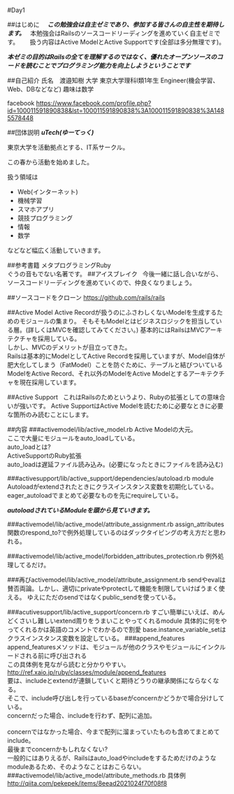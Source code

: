 #Day1

##はじめに　
***この勉強会は自主ゼミであり、参加する皆さんの自主性を期待します。***  
本勉強会はRailsのソースコードリーディングを進めていく自主ゼミです。　　
扱う内容はActive ModelとActive Supportです(全部は多分無理です)。　　

***本ゼミの目的はRailsの全てを理解するのではなく、優れたオープンソースのコードを読むことでプログラミング能力を向上しようということです***

##自己紹介
氏名　渡邉知樹
大学 東京大学理科I類1年生
Engineer(機会学習、Web、DBなどなど)
趣味は数学

facebook
<https://www.facebook.com/profile.php?id=100011591890838&lst=100011591890838%3A100011591890838%3A1485578448>

##団体説明
***uTech(ゆーてっく)***

東京大学を活動拠点とする、IT系サークル。

この春から活動を始めました。

扱う領域は
* Web(インターネット)
* 機械学習
* スマホアプリ
* 競技プログラミング
* 情報
* 数学　　

などなど幅広く活動していきます。

##参考書籍
メタプログラミングRuby</br>
ぐうの音もでない名著です。
##アイスブレイク  
今後一緒に話し合いながら、ソースコードリーディングを進めていくので、仲良くなりましょう。　　

##ソースコードをクローン
https://github.com/rails/rails

##Active Model
Active Recordが扱うのにふさわしくないModelを生成するためのモジュールの集まり。
そもそもModelとはビジネスロジックを担当している層。(詳しくはMVCを確認してみてください。)
基本的にはRailsはMVCアーキテクチャを採用している。</br>
しかし、MVCのデメリットが目立ってきた。</br>
Railsは基本的にModelとしてActive Recordを採用していますが、Model自体が肥大化してしまう（FatModel）ことを防ぐために、テーブルと結びついているModelをActive Record、それ以外のModelをActive Modelとするアーキテクチャを現在採用しています。</br>

##Active Support  
これはRailsのためというより、Rubyの拡張としての意味合いが強いです。
Active SupportはActive Modelを読むために必要なときに必要な箇所のみ読むことにします。

##内容
###activemodel/lib/active_model.rb
Active Modelの大元。</br>
ここで大量にモジュールをauto_loadしている。</br>
auto_loadとは?</br>
ActiveSupportのRuby拡張</br>
auto_loadは遅延ファイル読み込み。(必要になったときにファイルを読み込む)</br>

###activesupport/lib/active_support/dependencies/autoload.rb
module Autoloadがextendされたときにクラスインスタンス変数を初期化している。</br>
eager_autoloadでまとめて必要なものを先にrequireしている。</br>

***autoloadされているModuleを頭から見ていきます。***

###activemodel/lib/active_model/attribute_assignment.rb
assign_attributes関数のrespond_to?で例外処理しているのはダックタイピングの考え方だと思われる。</br>

###activemodel/lib/active_model/forbidden_attributes_protection.rb
例外処理してるだけ。

###再びactivemodel/lib/active_model/attribute_assignment.rb
sendやevalは賛否両論。しかし、適切にprivateやprotectして機能を制限していけばうまく使える。
ゆえにただのsendではなくpublic_sendを使っている。

###acutivesupport/lib/active_support/concern.rb
すごい簡単にいえば、めんどくさいし難しいextend周りをうまいことやってくれるmodule
具体的に何をやってくれるかは英語のコメントでわかるので割愛
base.instance_variable_setはクラスインスタンス変数を設定している。
###append_features
append_featuresメソッドは、モジュールが他のクラスやモジュールにインクルードされる前に呼び出される</br>
この具体例を見ながら読むと分かりやすい。
http://ref.xaio.jp/ruby/classes/module/append_features</br>
要は、includeとextendが連鎖していくと期待どうりの継承関係にならなくなる。</br>
そこで、include呼び出しを行っているbaseがconcernかどうかで場合分けしている。</br>
concernだった場合、includeを行わず、配列に追加。</br></br>
concernではなかった場合、今まで配列に溜まっていたものも含めてまとめてinclude。</br>
最後までconcernかもしれなくない?</br>
一般的にはありえるが、Railsはauto_loadやincludeをするためだけのようなmoduleあるため、そのようなことはおこらない。</br>
###activemodel/lib/active_model/attribute_methods.rb
具体例</br>
http://qiita.com/pekepek/items/8eead2021024f70f08f8</br>





